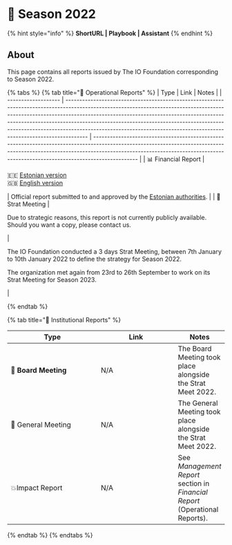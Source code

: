 # 🍃 Season 2022

{% hint style="info" %}
**ShortURL | Playbook | Assistant**
{% endhint %}

## About

This page contains all reports issued by The IO Foundation corresponding to Season 2022.

{% tabs %}
{% tab title="📘 Operational Reports" %}
| Type                | Link                                                                                                                                                                                                                                                                                                                                                                                                           | Notes                                                                                                                                                                                                                                                      |
| ------------------- | -------------------------------------------------------------------------------------------------------------------------------------------------------------------------------------------------------------------------------------------------------------------------------------------------------------------------------------------------------------------------------------------------------------- | ---------------------------------------------------------------------------------------------------------------------------------------------------------------------------------------------------------------------------------------------------------- |
| 📊 Financial Report | <p><span data-gb-custom-inline data-tag="emoji" data-code="1f1ea-1f1ea">🇪🇪</span> <a href="https://drive.google.com/file/d/1rzVdho2P9BtAC6N9i4oj-OV5M3ntdorX/view?usp=sharing">Estonian version</a><br><span data-gb-custom-inline data-tag="emoji" data-code="1f1ec-1f1e7">🇬🇧</span> <a href="https://drive.google.com/file/d/1rw_tYVSo703JFMKrFEOUcv_pwZ81E7sw/view?usp=sharing">English version</a></p> | Official report submitted to and approved by the [Estonian authorities](https://ariregister.rik.ee/eng).                                                                                                                                                   |
| 📑 Strat Meeting    | <p>Due to strategic reasons, this report is not currently publicly available.<br>Should you want a copy, please contact us.</p>                                                                                                                                                                                                                                                                                | <p>The IO Foundation conducted a 3 days Strat Meeting, between 7th January to 10th January 2022 to define the strategy for Season 2022.<br></p><p>The organization met again from 23rd to 26th September to work on its Strat Meeting for Season 2023.</p> |


{% endtab %}

{% tab title="📕 Institutional Reports" %}
<table><thead><tr><th width="269">Type</th><th width="239">Link</th><th>Notes</th></tr></thead><tbody><tr><td>📙 <strong>Board Meeting</strong></td><td>N/A</td><td>The Board Meeting took place alongside the Strat Meet 2022.</td></tr><tr><td>📗 General Meeting</td><td>N/A</td><td>The General Meeting took place alongside the Strat Meet 2022.</td></tr><tr><td>💥Impact Report</td><td>N/A</td><td>See <em>Management Report</em> section in <em>Financial Report</em> (Operational Reports).</td></tr></tbody></table>
{% endtab %}
{% endtabs %}
